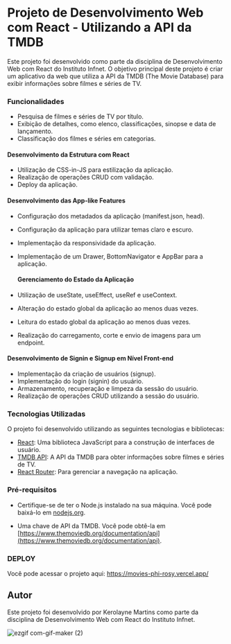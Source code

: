 # Projeto de Desenvolvimento Web com React - Utilizando a API da TMDB

Este projeto foi desenvolvido como parte da disciplina de Desenvolvimento Web com React do Instituto Infnet. O objetivo principal deste projeto é criar um aplicativo da web que utiliza a API da TMDB (The Movie Database) para exibir informações sobre filmes e séries de TV.

### Funcionalidades

- Pesquisa de filmes e séries de TV por título.
- Exibição de detalhes, como elenco, classificações, sinopse e data de lançamento.
- Classificação dos filmes e séries em categorias.

#### Desenvolvimento da Estrutura com React

- Utilização de CSS-in-JS para estilização da aplicação.
- Realização de operações CRUD com validação.
- Deploy da aplicação.

#### Desenvolvimento das App-like Features

- Configuração dos metadados da aplicação (manifest.json, head).
- Configuração da aplicação para utilizar temas claro e escuro.
- Implementação da responsividade da aplicação.
- Implementação de um Drawer, BottomNavigator e AppBar para a aplicação.

  #### Gerenciamento do Estado da Aplicação

- Utilização de useState, useEffect, useRef e useContext.
- Alteração do estado global da aplicação ao menos duas vezes.
- Leitura do estado global da aplicação ao menos duas vezes.
- Realização do carregamento, corte e envio de imagens para um endpoint.

#### Desenvolvimento de Signin e Signup em Nível Front-end

- Implementação da criação de usuários (signup).
- Implementação do login (signin) do usuário.
- Armazenamento, recuperação e limpeza da sessão do usuário.
- Realização de operações CRUD utilizando a sessão do usuário.

### Tecnologias Utilizadas

O projeto foi desenvolvido utilizando as seguintes tecnologias e bibliotecas:

- [React](https://reactjs.org/): Uma biblioteca JavaScript para a construção de interfaces de usuário.
- [TMDB API](https://www.themoviedb.org/documentation/api): A API da TMDB para obter informações sobre filmes e séries de TV.
- [React Router](https://reactrouter.com/): Para gerenciar a navegação na aplicação.

### Pré-requisitos

- Certifique-se de ter o Node.js instalado na sua máquina. Você pode baixá-lo em [nodejs.org](https://nodejs.org/).
  
- Uma chave de API da TMDB. Você pode obtê-la em [https://www.themoviedb.org/documentation/api](https://www.themoviedb.org/documentation/api).

### DEPLOY
Você pode acessar o projeto aqui:
https://movies-phi-rosy.vercel.app/



## Autor

Este projeto foi desenvolvido por Kerolayne Martins como parte da disciplina de Desenvolvimento Web com React do Instituto Infnet.



![ezgif com-gif-maker (2)](https://github.com/kerolmrts/Movies/assets/143285411/c312c9be-1659-4eaf-bb38-12eca04fb859)
